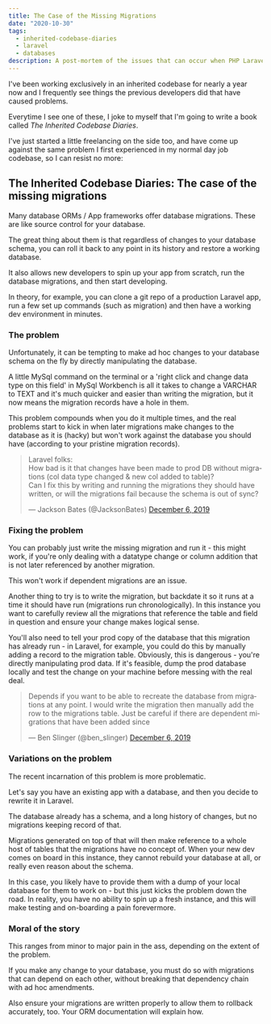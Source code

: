 ```yaml
---
title: The Case of the Missing Migrations
date: "2020-10-30"
tags:
  - inherited-codebase-diaries
  - laravel
  - databases
description: A post-mortem of the issues that can occur when PHP Laravel applications do not use migrations correctly
---
```


I've been working exclusively in an inherited codebase for nearly a year now and I frequently see things the previous developers did that have caused problems.

Everytime I see one of these, I joke to myself that I'm going to write a book called _The Inherited Codebase Diaries_.

I've just started a little freelancing on the side too, and have come up against the same problem I first experienced in my normal day job codebase, so I can resist no more:

## The Inherited Codebase Diaries: The case of the missing migrations

Many database ORMs / App frameworks offer database migrations. These are like source control for your database.

The great thing about them is that regardless of changes to your database schema, you can roll it back to any point in its history and restore a working database.

It also allows new developers to spin up your app from scratch, run the database migrations, and then start developing.

In theory, for example, you can clone a git repo of a production Laravel app, run a few set up commands (such as migration) and then have a working dev environment in minutes.

### The problem

Unfortunately, it can be tempting to make ad hoc changes to your database schema on the fly by directly manipulating the database.

A little MySql command on the terminal or a 'right click and change data type on this field' in MySql Workbench is all it takes to change a VARCHAR to TEXT and it's much quicker and easier than writing the migration, but it now means the migration records have a hole in them.

This problem compounds when you do it multiple times, and the real problems start to kick in when later migrations make changes to the database as it is (hacky) but won't work against the database you should have (according to your pristine migration records).

<blockquote class="twitter-tweet"><p lang="en" dir="ltr">Laravel folks:<br>How bad is it that changes have been made to prod DB without migrations (col data type changed &amp; new col added to table)?<br>Can I fix this by writing and running the migrations they should have written, or will the migrations fail because the schema is out of sync?</p>&mdash; Jackson Bates (@JacksonBates) <a href="https://twitter.com/JacksonBates/status/1203074735531118592?ref_src=twsrc%5Etfw">December 6, 2019</a></blockquote> <script async src="https://platform.twitter.com/widgets.js" charset="utf-8"></script>

### Fixing the problem

You can probably just write the missing migration and run it - this might work, if you're only dealing with a datatype change or column addition that is not later referenced by another migration.

This won't work if dependent migrations are an issue.

Another thing to try is to write the migration, but backdate it so it runs at a time it should have run (migrations run chronologically). In this instance you want to carefully review all the migrations that reference the table and field in question and ensure your change makes logical sense.

You'll also need to tell your prod copy of the database that this migration has already run - in Laravel, for example, you could do this by manually adding a record to the migration table. Obviously, this is dangerous - you're directly manipulating prod data. If it's feasible, dump the prod database locally and test the change on your machine before messing with the real deal.

<blockquote class="twitter-tweet" data-conversation="none"><p lang="en" dir="ltr">Depends if you want to be able to recreate the database from migrations at any point. I would write the migration then manually add the row to the migrations table. Just be careful if there are dependent migrations that have been added since</p>&mdash; Ben Slinger (@ben_slinger) <a href="https://twitter.com/ben_slinger/status/1203081773657116672?ref_src=twsrc%5Etfw">December 6, 2019</a></blockquote> <script async src="https://platform.twitter.com/widgets.js" charset="utf-8"></script>

### Variations on the problem

The recent incarnation of this problem is more problematic.

Let's say you have an existing app with a database, and then you decide to rewrite it in Laravel.

The database already has a schema, and a long history of changes, but no migrations keeping record of that.

Migrations generated on top of that will then make reference to a whole host of tables that the migrations have no concept of. When your new dev comes on board in this instance, they cannot rebuild your database at all, or really even reason about the schema.

In this case, you likely have to provide them with a dump of your local database for them to work on - but this just kicks the problem down the road. In reality, you have no ability to spin up a fresh instance, and this will make testing and on-boarding a pain forevermore.

### Moral of the story

This ranges from minor to major pain in the ass, depending on the extent of the problem.

If you make any change to your database, you must do so with migrations that can depend on each other, without breaking that dependency chain with ad hoc amendments.

Also ensure your migrations are written properly to allow them to rollback accurately, too. Your ORM documentation will explain how.
